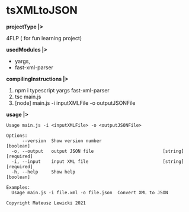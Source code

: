 # tsXMLtoJSON
**projectType |>**

4FLP ( for fun learning project)

**usedModules |>**

- yargs, 
- fast-xml-parser

**compilingInstructions |>**

1. npm i typescript yargs fast-xml-parser
2. tsc main.js
3. [node] main.js -i inputXMLFile -o outputJSONFile
	
**usage |>**
```
Usage main.js -i <inputXMLFile> -o <outputJSONFile>

Options:
      --version  Show version number                                 [boolean]
  -o, --output   output JSON file                          [string] [required]
  -i, --input    input XML file                            [string] [required]
  -h, --help     Show help                                           [boolean]

Examples:
  Usage main.js -i file.xml -o file.json  Convert XML to JSON

Copyright Mateusz Lewicki 2021
```
